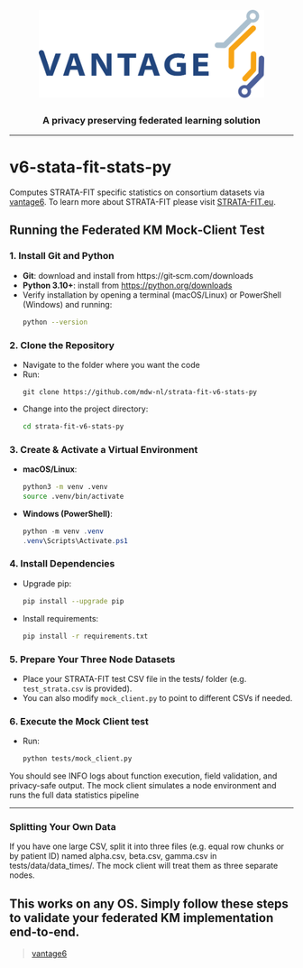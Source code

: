 <h1 align="center">
  <br>
  <a href="https://vantage6.ai"><img src="https://github.com/IKNL/guidelines/blob/master/resources/logos/vantage6.png?raw=true" alt="vantage6" width="400"></a>
</h1>

<h3 align=center> A privacy preserving federated learning solution</h3>

--------------------

# v6-stata-fit-stats-py
Computes STRATA-FIT specific statistics on consortium datasets via [vantage6](https://vantage6.ai). To learn more about STRATA-FIT please visit [STRATA-FIT.eu](https://strata-fit.eu/).

## Running the Federated KM Mock‑Client Test

### 1. Install Git and Python  
- **Git**: download and install from https://git‑scm.com/downloads  
- **Python 3.10+**: install from https://python.org/downloads  
- Verify installation by opening a terminal (macOS/Linux) or PowerShell (Windows) and running:  
  ```bash
  python --version  
  ```

### 2. Clone the Repository  
- Navigate to the folder where you want the code  
- Run:
  ```
  git clone https://github.com/mdw-nl/strata-fit-v6-stats-py
  ```
- Change into the project directory:  
  ```bash
  cd strata-fit-v6-stats-py
  ```

### 3. Create & Activate a Virtual Environment  
- **macOS/Linux**:  
  ```bash
  python3 -m venv .venv  
  source .venv/bin/activate
  ```  
- **Windows (PowerShell)**:
  ```powershell  
  python -m venv .venv  
  .venv\Scripts\Activate.ps1
  ```

### 4. Install Dependencies  
- Upgrade pip:
  ```bash
  pip install --upgrade pip
  ```
- Install requirements:  
  ```bash
  pip install -r requirements.txt
  ```

### 5. Prepare Your Three Node Datasets  
- Place your STRATA-FIT test CSV file in the tests/ folder (e.g. `test_strata.csv` is provided).
- You can also modify `mock_client.py` to point to different CSVs if needed.

### 6. Execute the Mock Client test
- Run:
  ```bash
  python tests/mock_client.py
  ```

You should see INFO logs about function execution, field validation, and privacy-safe output. The mock client simulates a node environment and runs the full data statistics pipeline

---

### Splitting Your Own Data  
If you have one large CSV, split it into three files (e.g. equal row chunks or by patient ID) named alpha.csv, beta.csv, gamma.csv in tests/data/data_times/. The mock client will treat them as three separate nodes.  

This works on any OS. Simply follow these steps to validate your federated KM implementation end‑to‑end.  
------------------------------------
> [vantage6](https://vantage6.ai)
